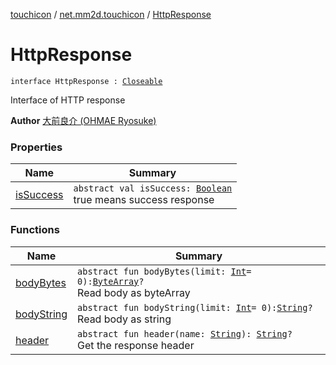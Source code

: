 [touchicon](../../index.md) / [net.mm2d.touchicon](../index.md) / [HttpResponse](./index.md)

# HttpResponse

`interface HttpResponse : `[`Closeable`](https://developer.android.com/reference/java/io/Closeable.html)

Interface of HTTP response

**Author**
[大前良介 (OHMAE Ryosuke)](mailto:ryo@mm2d.net)

### Properties

| Name | Summary |
|---|---|
| [isSuccess](is-success.md) | `abstract val isSuccess: `[`Boolean`](https://kotlinlang.org/api/latest/jvm/stdlib/kotlin/-boolean/index.html)<br>true means success response |

### Functions

| Name | Summary |
|---|---|
| [bodyBytes](body-bytes.md) | `abstract fun bodyBytes(limit: `[`Int`](https://kotlinlang.org/api/latest/jvm/stdlib/kotlin/-int/index.html)` = 0): `[`ByteArray`](https://kotlinlang.org/api/latest/jvm/stdlib/kotlin/-byte-array/index.html)`?`<br>Read body as byteArray |
| [bodyString](body-string.md) | `abstract fun bodyString(limit: `[`Int`](https://kotlinlang.org/api/latest/jvm/stdlib/kotlin/-int/index.html)` = 0): `[`String`](https://kotlinlang.org/api/latest/jvm/stdlib/kotlin/-string/index.html)`?`<br>Read body as string |
| [header](header.md) | `abstract fun header(name: `[`String`](https://kotlinlang.org/api/latest/jvm/stdlib/kotlin/-string/index.html)`): `[`String`](https://kotlinlang.org/api/latest/jvm/stdlib/kotlin/-string/index.html)`?`<br>Get the response header |
